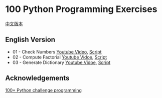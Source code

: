 # 100 Python Programming Exercises

[中文版本](./README.cn.md)

## English Version

- 01 - Check Numbers [Youtube Video](https://www.youtube.com/watch?v=q8YDoOGf6GI), [Script](ex01/script.en.md)
- 02 - Compute Factorial [Youtube Vidoe](https://www.youtube.com/watch?v=9tq9Z81SwZQ&t=17s), [Script](ex02/script.en.md)
- 03 - Generate Dictionary [Youtube Vidoe](https://www.youtube.com/watch?v=VRZD4bLgNeY&t=13s), [Script](ex03/script.en.md)

## Acknowledgements

[100+ Python challenge programming](https://github.com/zhiwehu/Python-programming-exercises)
